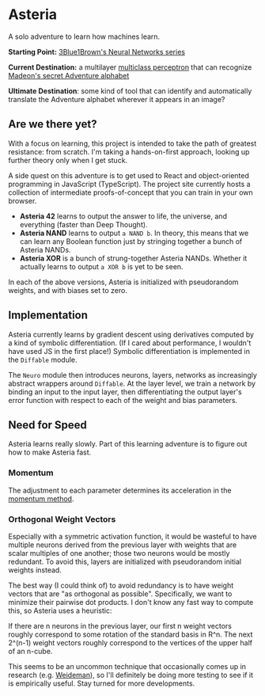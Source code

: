 # Asteria

A solo adventure to learn how machines learn.

**Starting Point:** [3Blue1Brown's Neural Networks series](https://www.youtube.com/playlist?list=PLZHQObOWTQDNU6R1_67000Dx_ZCJB-3pi)

**Current Destination:** a multilayer [multiclass perceptron](https://en.wikipedia.org/wiki/Perceptron#Multiclass_perceptron) that can recognize [Madeon's secret Adventure alphabet](https://madeon.fandom.com/wiki/Adventure_alphabet)

**Ultimate Destination**: some kind of tool that can identify and automatically translate the Adventure alphabet wherever it appears in an image?

## Are we there yet?

With a focus on learning, this project is intended to take the path of greatest resistance: from scratch. I'm taking a hands-on-first approach, looking up further theory only when I get stuck.

A side quest on this adventure is to get used to React and object-oriented programming in JavaScript (TypeScript). The project site currently hosts a collection of intermediate proofs-of-concept that you can train in your own browser.

* **Asteria 42** learns to output the answer to life, the universe, and everything (faster than Deep Thought).
* **Asteria NAND** learns to output `a NAND b`. In theory, this means that we can learn any Boolean function just by stringing together a bunch of Asteria NANDs.
* **Asteria XOR** is a bunch of strung-together Asteria NANDs. Whether it actually learns to output `a XOR b`  is yet to be seen.

In each of the above versions, Asteria is initialized with pseudorandom weights, and with biases set to zero.

## Implementation

Asteria currently learns by gradient descent using derivatives computed by a kind of symbolic differentiation. (If I cared about performance, I wouldn't have used JS in the first place!) Symbolic differentiation is implemented in the `Diffable` module.

The `Neuro` module then introduces neurons, layers, networks as increasingly abstract wrappers around `Diffable`. At the layer level, we train a network by binding an input to the input layer, then differentiating the output layer's error function with respect to each of the weight and bias parameters.

## Need for Speed

Asteria learns really slowly. Part of this learning adventure is to figure out how to make Asteria fast.

### Momentum

The adjustment to each parameter determines its acceleration in the [momentum method](https://en.wikipedia.org/wiki/Stochastic_gradient_descent#Momentum).

### Orthogonal Weight Vectors

Especially with a symmetric activation function, it would be wasteful to have multiple neurons derived from the previous layer with weights that are scalar multiples of one another; those two neurons would be mostly redundant. To avoid this, layers are initialized with pseudorandom initial weights instead.

The best way (I could think of) to avoid redundancy is to have weight vectors that are "as orthogonal as possible". Specifically, we want to minimize their pairwise dot products. I don't know any fast way to compute this, so Asteria uses a heuristic:

If there are n neurons in the previous layer, our first n weight vectors roughly correspond to some rotation of the standard basis in R^n. The next 2^(n-1) weight vectors roughly correspond to the vertices of the upper half of an n-cube.

This seems to be an uncommon technique that occasionally comes up in research (e.g. [Weideman](https://hjweide.github.io/orthogonal-initialization-in-convolutional-layers)), so I'll definitely be doing more testing to see if it is empirically useful. Stay turned for more developments.

